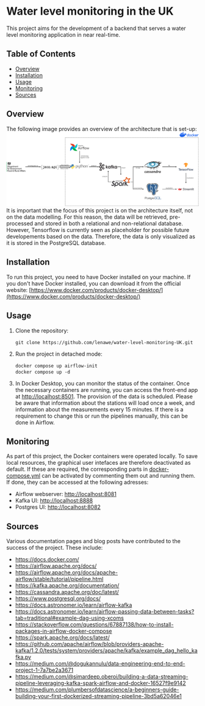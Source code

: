 # Water level monitoring in the UK

This project aims for the development of a backend that serves a water level monitoring application in near real-time.

## Table of Contents
- [Overview](#overview)
- [Installation](#installation)
- [Usage](#usage)
- [Monitoring](#monitoring)
- [Sources](#sources)

## Overview
The following image provides an overview of the architecture that is set-up:</br>
<img src="/images/architecture.png" alt="Expand options" width="700"/></br>
It is important that the focus of this project is on the architecture itself, not on the data modelling. For this reason, the data will be retrieved, pre-processed and stored in both a relational and non-relational database. However, Tensorflow is currently seen as placeholder for possible future developements based on the data. Therefore, the data is only visualized as it is stored in the PostgreSQL database.

## Installation

To run this project, you need to have Docker installed on your machine. If you don't have Docker installed, you can download it from the official website: [https://www.docker.com/products/docker-desktop/](https://www.docker.com/products/docker-desktop/)

## Usage

1. Clone the repository:

   ```shell
   git clone https://github.com/lenawe/water-level-monitoring-UK.git
   ```

2. Run the project in detached mode:

   ```shell
   docker compose up airflow-init
   docker compose up -d
   ```

3. In Docker Desktop, you can monitor the status of the container. Once the necessary containers are running, you can access the front-end app at [http://localhost:8501](http://localhost:8501). The provision of the data is scheduled. Please be aware that information about the stations will load once a week, and information about the measurements every 15 minutes. If there is a requirement to change this or run the pipelines manually, this can be done in Airflow.

## Monitoring
As part of this project, the Docker containers were operated locally. To save local resources, the graphical user intefaces are therefore deactivated as default. If these are required, the corresponding parts in [docker-compose.yml](https://github.com/lenawe/water-level-monitoring-UK/blob/main/docker-compose.yml) can be activated by commenting them out and running them. If done, they can be accessed at the following adresses:
- Airflow webserver: [http://localhost:8081](http://localhost:8081)
- Kafka UI: [http://localhost:8888](http://localhost:8888)
- Postgres UI: [http://localhost:8082](http://localhost:8082)

## Sources
Various documentation pages and blog posts have contributed to the success of the project. These include:
- https://docs.docker.com/
- https://airflow.apache.org/docs/
- https://airflow.apache.org/docs/apache-airflow/stable/tutorial/pipeline.html
- https://kafka.apache.org/documentation/
- https://cassandra.apache.org/doc/latest/
- https://www.postgresql.org/docs/
- https://docs.astronomer.io/learn/airflow-kafka
- https://docs.astronomer.io/learn/airflow-passing-data-between-tasks?tab=traditional#example-dag-using-xcoms
- https://stackoverflow.com/questions/67887138/how-to-install-packages-in-airflow-docker-compose
- https://spark.apache.org/docs/latest/
- https://github.com/apache/airflow/blob/providers-apache-kafka/1.2.0/tests/system/providers/apache/kafka/example_dag_hello_kafka.py
- https://medium.com/@dogukannulu/data-engineering-end-to-end-project-1-7a7be2a3671
- https://medium.com/@simardeep.oberoi/building-a-data-streaming-pipeline-leveraging-kafka-spark-airflow-and-docker-16527f9e9142
- https://medium.com/plumbersofdatascience/a-beginners-guide-building-your-first-dockerized-streaming-pipeline-3bd5a62046e1